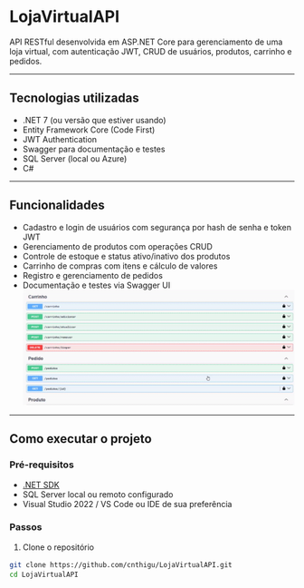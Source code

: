 ﻿# LojaVirtualAPI

API RESTful desenvolvida em ASP.NET Core para gerenciamento de uma loja virtual, com autenticação JWT, CRUD de usuários, produtos, carrinho e pedidos.

---

## Tecnologias utilizadas

- .NET 7 (ou versão que estiver usando)
- Entity Framework Core (Code First)
- JWT Authentication
- Swagger para documentação e testes
- SQL Server (local ou Azure)
- C#

---

## Funcionalidades

- Cadastro e login de usuários com segurança por hash de senha e token JWT
- Gerenciamento de produtos com operações CRUD
- Controle de estoque e status ativo/inativo dos produtos
- Carrinho de compras com itens e cálculo de valores
- Registro e gerenciamento de pedidos
- Documentação e testes via Swagger UI
![Swagger Demo](docs/swagger-demo.gif)
---

## Como executar o projeto

### Pré-requisitos

- [.NET SDK](https://dotnet.microsoft.com/en-us/download)
- SQL Server local ou remoto configurado
- Visual Studio 2022 / VS Code ou IDE de sua preferência

### Passos

1. Clone o repositório

```bash
git clone https://github.com/cnthigu/LojaVirtualAPI.git
cd LojaVirtualAPI
